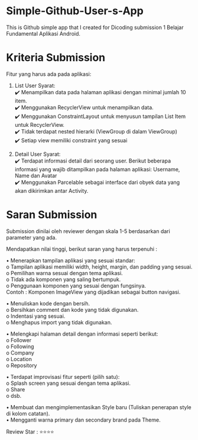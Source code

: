 # Simple-Github-User-s-App
This is Github simple app that I created for Dicoding submission 1 Belajar Fundamental Aplikasi Android. 

 # Kriteria Submission
Fitur yang harus ada pada aplikasi:

 1. List User 
Syarat:<br>
✔️ Menampilkan data pada halaman aplikasi dengan minimal jumlah 10 item. <br>
✔️ Menggunakan RecyclerView untuk menampilkan data.<br>
✔️ Menggunakan ConstraintLayout untuk menyusun tampilan List Item untuk RecyclerView.<br>
✔️ Tidak terdapat nested hierarki (ViewGroup di dalam ViewGroup)<br>
✔️ Setiap view memiliki constraint yang sesuai<br>

2. Detail User
Syarat:<br>
✔️ Terdapat informasi detail dari seorang user. Berikut beberapa informasi yang wajib ditampilkan pada halaman aplikasi: Username, Name dan Avatar<br>
✔️ Menggunakan Parcelable sebagai interface dari obyek data yang akan dikirimkan antar Activity.<br>

 # Saran Submission
Submission dinilai oleh reviewer dengan skala 1-5 berdasarkan dari parameter yang ada.

Mendapatkan nilai tinggi, berikut saran yang harus terpenuhi :

• Menerapkan tampilan aplikasi yang sesuai standar:<br>
  o Tampilan aplikasi memiliki width, height, margin, dan padding yang sesuai.<br>
  o Pemilihan warna sesuai dengan tema aplikasi. <br>
  o Tidak ada komponen yang saling bertumpuk.<br>
  o Penggunaan komponen yang sesuai dengan fungsinya.<br>
  Contoh : Komponen ImageView yang dijadikan sebagai button navigasi.<br>
  
• Menuliskan kode dengan bersih.<br>
  o Bersihkan comment dan kode yang tidak digunakan.<br>
  o Indentasi yang sesuai.<br>
  o Menghapus import yang tidak digunakan.<br>
  
• Melengkapi halaman detail dengan informasi seperti berikut:<br>
  o Follower<br>
  o Following<br>
  o Company<br>
  o Location <br>
  o Repository<br>
  
• Terdapat improvisasi fitur seperti (pilih satu): <br>
  o Splash screen yang sesuai dengan tema aplikasi.<br>
  o Share<br>
  o dsb.<br>
  
• Membuat dan mengimplementasikan Style baru (Tuliskan penerapan style di kolom catatan). <br>
• Mengganti warna primary dan secondary brand pada Theme.<br>


Review Star : ⭐⭐⭐⭐
